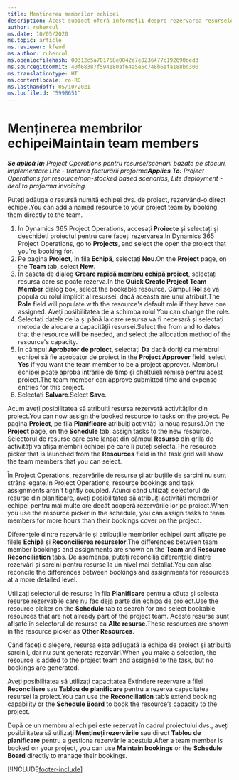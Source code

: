 ```yaml
---
title: Menținerea membrilor echipei
description: Acest subiect oferă informații despre rezervarea resurselor numite pentru echipe de proiect și atribuirea lor către activități.
author: ruhercul
ms.date: 10/05/2020
ms.topic: article
ms.reviewer: kfend
ms.author: ruhercul
ms.openlocfilehash: 00312c5a701768e0042e7e0236477c192690ded3
ms.sourcegitcommit: 40f68387f594180af64a5e5c748b6efa188bd300
ms.translationtype: HT
ms.contentlocale: ro-RO
ms.lasthandoff: 05/10/2021
ms.locfileid: "5998651"
---
```

# <a name="maintain-team-members"></a><span data-ttu-id="c4cfd-103">Menținerea membrilor echipei</span><span class="sxs-lookup"><span data-stu-id="c4cfd-103">Maintain team members</span></span>

<span data-ttu-id="c4cfd-104">_**Se aplică la:** Project Operations pentru resurse/scenarii bazate pe stocuri, implementare Lite - tratarea facturării proforma_</span><span class="sxs-lookup"><span data-stu-id="c4cfd-104">_**Applies To:** Project Operations for resource/non-stocked based scenarios, Lite deployment - deal to proforma invoicing_</span></span>

<span data-ttu-id="c4cfd-105">Puteți adăuga o resursă numită echipei dvs. de proiect, rezervând-o direct echipei.</span><span class="sxs-lookup"><span data-stu-id="c4cfd-105">You can add a named resource to your project team by booking them directly to the team.</span></span>

1. <span data-ttu-id="c4cfd-106">În Dynamics 365 Project Operations, accesați **Proiecte** și selectați și deschideți proiectul pentru care faceți rezervarea.</span><span class="sxs-lookup"><span data-stu-id="c4cfd-106">In Dynamics 365 Project Operations, go to **Projects**, and select the open the project that you're booking for.</span></span>
2. <span data-ttu-id="c4cfd-107">Pe pagina **Proiect**, în fila **Echipă**, selectați **Nou**.</span><span class="sxs-lookup"><span data-stu-id="c4cfd-107">On the **Project** page, on the **Team** tab, select **New**.</span></span> 
3. <span data-ttu-id="c4cfd-108">În caseta de dialog **Creare rapidă membru echipă proiect**, selectați resursa care se poate rezerva.</span><span class="sxs-lookup"><span data-stu-id="c4cfd-108">In the **Quick Create Project Team Member** dialog box, select the bookable resource.</span></span> <span data-ttu-id="c4cfd-109">Câmpul **Rol** se va popula cu rolul implicit al resursei, dacă aceasta are unul atribuit.</span><span class="sxs-lookup"><span data-stu-id="c4cfd-109">The **Role** field will populate with the resource's default role if they have one assigned.</span></span> <span data-ttu-id="c4cfd-110">Aveţi posibilitatea de a schimba rolul.</span><span class="sxs-lookup"><span data-stu-id="c4cfd-110">You can change the role.</span></span> 
4. <span data-ttu-id="c4cfd-111">Selectați datele de la și până la care resursa va fi necesară și selectați metoda de alocare a capacității resursei.</span><span class="sxs-lookup"><span data-stu-id="c4cfd-111">Select the from and to dates that the resource will be needed, and select the allocation method of the resource's capacity.</span></span> 
5. <span data-ttu-id="c4cfd-112">În câmpul **Aprobator de proiect**, selectați **Da** dacă doriți ca membrul echipei să fie aprobator de proiect.</span><span class="sxs-lookup"><span data-stu-id="c4cfd-112">In the **Project Approver** field, select **Yes** if you want the team member to be a project approver.</span></span> <span data-ttu-id="c4cfd-113">Membrul echipei poate aproba intrările de timp și cheltuieli remise pentru acest proiect.</span><span class="sxs-lookup"><span data-stu-id="c4cfd-113">The team member can approve submitted time and expense entries for this project.</span></span> 
6. <span data-ttu-id="c4cfd-114">Selectați **Salvare**.</span><span class="sxs-lookup"><span data-stu-id="c4cfd-114">Select **Save**.</span></span>

<span data-ttu-id="c4cfd-115">Acum aveți posibilitatea să atribuiți resursa rezervată activităților din proiect.</span><span class="sxs-lookup"><span data-stu-id="c4cfd-115">You can now assign the booked resource to tasks on the project.</span></span> <span data-ttu-id="c4cfd-116">Pe pagina **Proiect**, pe fila **Planificare** atribuiți activități la noua resursă.</span><span class="sxs-lookup"><span data-stu-id="c4cfd-116">On the **Project** page, on the **Schedule** tab, assign tasks to the new resource.</span></span> <span data-ttu-id="c4cfd-117">Selectorul de resurse care este lansat din câmpul **Resurse** din grila de activități va afișa membrii echipei pe care îi puteți selecta.</span><span class="sxs-lookup"><span data-stu-id="c4cfd-117">The resource picker that is launched from the **Resources** field in the task grid will show the team members that you can select.</span></span>


<span data-ttu-id="c4cfd-118">În Project Operations, rezervările de resurse și atribuțiile de sarcini nu sunt strâns legate.</span><span class="sxs-lookup"><span data-stu-id="c4cfd-118">In Project Operations, resource bookings and task assignments aren't tightly coupled.</span></span> <span data-ttu-id="c4cfd-119">Atunci când utilizați selectorul de resurse din planificare, aveți posibilitatea să atribuiți activități membrilor echipei pentru mai multe ore decât acoperă rezervările lor pe proiect.</span><span class="sxs-lookup"><span data-stu-id="c4cfd-119">When you use the resource picker in the schedule, you can assign tasks to team members for more hours than their bookings cover on the project.</span></span>

<span data-ttu-id="c4cfd-120">Diferențele dintre rezervările și atribuțiile membrilor echipei sunt afișate pe filele **Echipă** și **Reconcilierea resurselor**.</span><span class="sxs-lookup"><span data-stu-id="c4cfd-120">The differences between team member bookings and assignments are shown on the **Team** and **Resource Reconciliation** tabs.</span></span> <span data-ttu-id="c4cfd-121">De asemenea, puteți reconcilia diferențele dintre rezervări și sarcini pentru resurse la un nivel mai detaliat.</span><span class="sxs-lookup"><span data-stu-id="c4cfd-121">You can also reconcile the differences between bookings and assignments for resources at a more detailed level.</span></span>

<span data-ttu-id="c4cfd-122">Utilizați selectorul de resurse în fila **Planificare** pentru a căuta și selecta resurse rezervabile care nu fac deja parte din echipa de proiect.</span><span class="sxs-lookup"><span data-stu-id="c4cfd-122">Use the resource picker on the **Schedule** tab to search for and select bookable resources that are not already part of the project team.</span></span> <span data-ttu-id="c4cfd-123">Aceste resurse sunt afișate în selectorul de resurse ca **Alte resurse**.</span><span class="sxs-lookup"><span data-stu-id="c4cfd-123">These resources are shown in the resource picker as **Other Resources**.</span></span>

<span data-ttu-id="c4cfd-124">Când faceți o alegere, resursa este adăugată la echipa de proiect și atribuită sarcinii, dar nu sunt generate rezervări.</span><span class="sxs-lookup"><span data-stu-id="c4cfd-124">When you make a selection, the resource is added to the project team and assigned to the task, but no bookings are generated.</span></span>

<span data-ttu-id="c4cfd-125">Aveți posibilitatea să utilizați capacitatea Extindere rezervare a filei **Reconciliere** sau **Tablou de planificare** pentru a rezerva capacitatea resursei la proiect.</span><span class="sxs-lookup"><span data-stu-id="c4cfd-125">You can use the **Reconciliation** tab’s extend booking capability or the **Schedule Board** to book the resource’s capacity to the project.</span></span>

<span data-ttu-id="c4cfd-126">După ce un membru al echipei este rezervat în cadrul proiectului dvs., aveți posibilitatea să utilizați **Mențineți rezervările** sau direct **Tablou de planificare** pentru a gestiona rezervările acestuia.</span><span class="sxs-lookup"><span data-stu-id="c4cfd-126">After a team member is booked on your project, you can use **Maintain bookings** or the **Schedule Board** directly to manage their bookings.</span></span>


[!INCLUDE[footer-include](../includes/footer-banner.md)]